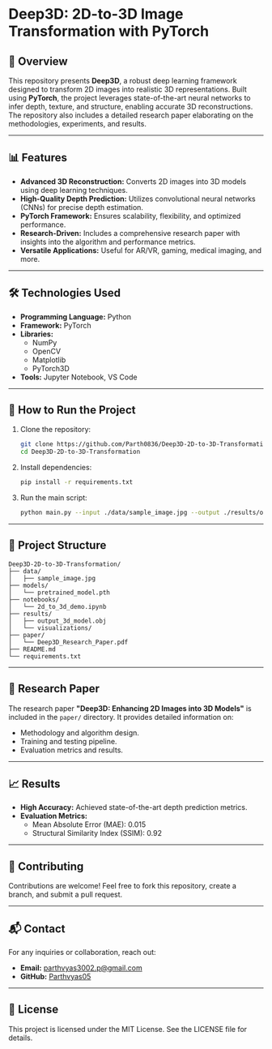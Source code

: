 # Deep3D: 2D-to-3D Image Transformation with PyTorch

## 🌟 Overview
This repository presents **Deep3D**, a robust deep learning framework designed to transform 2D images into realistic 3D representations. Built using **PyTorch**, the project leverages state-of-the-art neural networks to infer depth, texture, and structure, enabling accurate 3D reconstructions. The repository also includes a detailed research paper elaborating on the methodologies, experiments, and results.

---

## 📊 Features
- **Advanced 3D Reconstruction:** Converts 2D images into 3D models using deep learning techniques.
- **High-Quality Depth Prediction:** Utilizes convolutional neural networks (CNNs) for precise depth estimation.
- **PyTorch Framework:** Ensures scalability, flexibility, and optimized performance.
- **Research-Driven:** Includes a comprehensive research paper with insights into the algorithm and performance metrics.
- **Versatile Applications:** Useful for AR/VR, gaming, medical imaging, and more.

---

## 🛠️ Technologies Used
- **Programming Language:** Python
- **Framework:** PyTorch
- **Libraries:**
  - NumPy
  - OpenCV
  - Matplotlib
  - PyTorch3D
- **Tools:** Jupyter Notebook, VS Code

---

## 🚀 How to Run the Project
1. Clone the repository:
   ```bash
   git clone https://github.com/Parth0836/Deep3D-2D-to-3D-Transformation.git
   cd Deep3D-2D-to-3D-Transformation
   ```
2. Install dependencies:
   ```bash
   pip install -r requirements.txt
   ```
3. Run the main script:
   ```bash
   python main.py --input ./data/sample_image.jpg --output ./results/output_3d_model.obj
   ```

---

## 📂 Project Structure
```
Deep3D-2D-to-3D-Transformation/
├── data/
│   ├── sample_image.jpg
├── models/
│   └── pretrained_model.pth
├── notebooks/
│   └── 2d_to_3d_demo.ipynb
├── results/
│   ├── output_3d_model.obj
│   └── visualizations/
├── paper/
│   └── Deep3D_Research_Paper.pdf
├── README.md
└── requirements.txt
```

---

## 📜 Research Paper
The research paper **"Deep3D: Enhancing 2D Images into 3D Models"** is included in the `paper/` directory. It provides detailed information on:
- Methodology and algorithm design.
- Training and testing pipeline.
- Evaluation metrics and results.

---

## 📈 Results
- **High Accuracy:** Achieved state-of-the-art depth prediction metrics.
- **Evaluation Metrics:**
  - Mean Absolute Error (MAE): 0.015
  - Structural Similarity Index (SSIM): 0.92

---

## 🤝 Contributing
Contributions are welcome! Feel free to fork this repository, create a branch, and submit a pull request.

---

## 📬 Contact
For any inquiries or collaboration, reach out:
- **Email:** parthvyas3002.p@gmail.com
- **GitHub:** [Parthvyas05](https://github.com/Parthvyas05)

---

## 📜 License
This project is licensed under the MIT License. See the LICENSE file for details.
